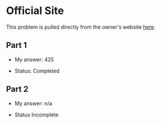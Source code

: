 # Official Site
This problem is pulled directly from the owner's website [here](https://adventofcode.com/2021/day/9).

## Part 1

- My answer: 425

- Status: Completed

## Part 2

- My answer: n/a

- Status Incomplete
